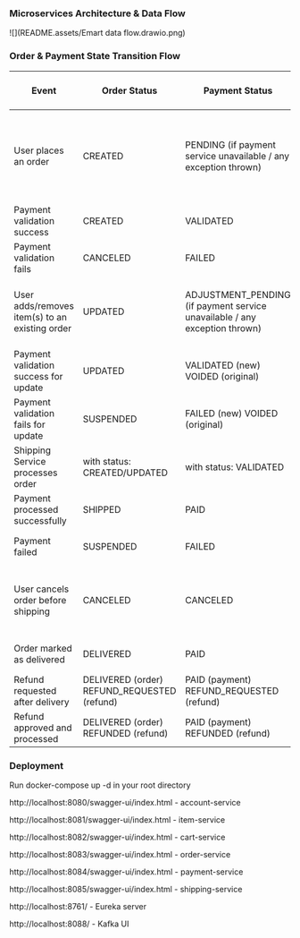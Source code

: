 ### Microservices Architecture & Data Flow

![](README.assets/Emart data flow.drawio.png)



### Order & Payment State Transition Flow

| Event                                          | Order Status                                | Payment Status                                               | Interservice Call (Sync/Async)                               |
| ---------------------------------------------- | ------------------------------------------- | ------------------------------------------------------------ | :----------------------------------------------------------- |
| User places an order                           | CREATED                                     | PENDING (if payment service unavailable / any exception thrown) | Sync (1. Order → Item: check availability; 2. Account: get address / paymentmethod; 3. Payment: validate card) |
| Payment validation success                     | CREATED                                     | VALIDATED                                                    | Async (Order → Kafka  → Shipping)                            |
| Payment validation fails                       | CANCELED                                    | FAILED                                                       |                                                              |
| User adds/removes item(s) to an existing order | UPDATED                                     | ADJUSTMENT_PENDING (if payment service unavailable / any exception thrown) | Sync (Order → Item: check availability; Order → Payment: validate update) |
| Payment validation success for update          | UPDATED                                     | VALIDATED (new) VOIDED (original)                            | Async (Order → Kafka → Shipping)                             |
| Payment validation fails for update            | SUSPENDED                                   | FAILED (new)      VOIDED (original)                          | Async (Order → Kafka → Shipping)                             |
| Shipping Service processes order               | with status: CREATED/UPDATED                | with status:  VALIDATED                                      | Async (Shipping → Kafka → Payment)                           |
| Payment processed successfully                 | SHIPPED                                     | PAID                                                         | Async (Payment → Kafka → Order/Shipping)                     |
| Payment failed                                 | SUSPENDED                                   | FAILED                                                       | Async (Payment → Kafka → Order/Shipping)                     |
| User cancels order before shipping             | CANCELED                                    | CANCELED                                                     | Sync (Order → Payment: cancel authorization) + Async (Order → Kafka → Shipping) |
| Order marked as delivered                      | DELIVERED                                   | PAID                                                         | Async (Shipping → Kafka → Order)                             |
| Refund requested after delivery                | DELIVERED (order) REFUND_REQUESTED (refund) | PAID (payment) REFUND_REQUESTED (refund)                     | Sync (Order → Payment: initiate refund)                      |
| Refund approved and processed                  | DELIVERED (order) REFUNDED (refund)         | PAID (payment) REFUNDED (refund)                             | Async (Payment → Kafka → Order)                              |



### Deployment

Run docker-compose up -d  in your root directory

http://localhost:8080/swagger-ui/index.html - account-service

http://localhost:8081/swagger-ui/index.html - item-service

http://localhost:8082/swagger-ui/index.html - cart-service

http://localhost:8083/swagger-ui/index.html - order-service

http://localhost:8084/swagger-ui/index.html - payment-service

http://localhost:8085/swagger-ui/index.html - shipping-service

http://localhost:8761/ - Eureka server

http://localhost:8088/ - Kafka UI